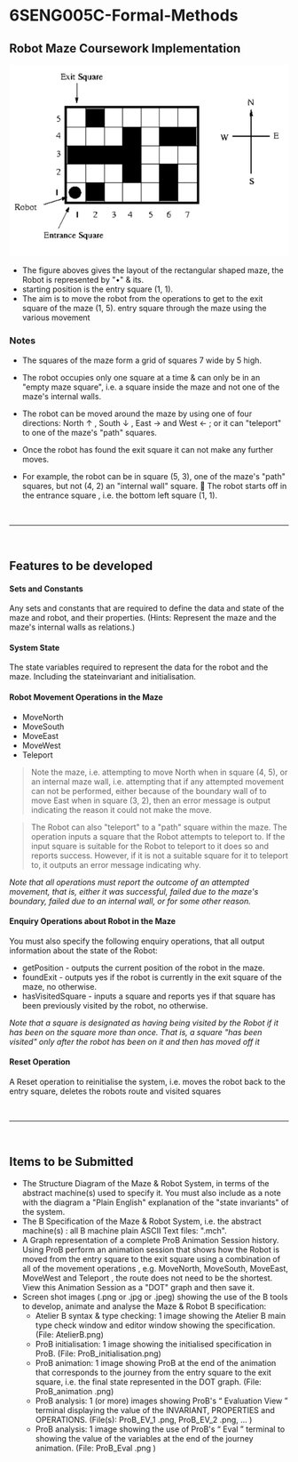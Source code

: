 # 6SENG005C-Formal-Methods
## Robot Maze Coursework Implementation

![robot-maze-cw](https://github.com/Pasan-Kottearachchi/formal-methods-cw/blob/develop/images/cw-robot-maze-imge.png)


- The figure aboves gives the layout of the rectangular shaped maze, the Robot is represented by "•" & its.
- starting position is the entry square (1, 1).
- The aim is to move the robot from the operations to get to the exit square of the maze (1, 5). entry square through the maze using the various movement

### Notes
- The squares of the maze form a grid of squares 7 wide by 5 high.
- The robot occupies only one square at a time & can only be in an "empty maze square", i.e. a
square inside the maze and not one of the maze's internal walls.
- The robot can be moved around the maze by using one of four directions: North ↑ , South ↓ ,
East → and West ← ; or it can "teleport" to one of the maze's "path" squares.
- Once the robot has found the exit square it can not make any further moves.


 - For example, the robot can be in square (5, 3), one of the maze's "path" squares, but not (4, 2) an "internal wall" square.
 The robot starts off in the entrance square , i.e. the bottom left square (1, 1).

&nbsp;

---
&nbsp;

## Features to be developed
#### Sets and Constants
Any sets and constants that are required to define the data and state of the maze and robot, and their properties.
(Hints: Represent the maze and the maze's internal walls as relations.)

#### System State
The state variables required to represent the data for the robot and the maze. Including the stateinvariant and initialisation.

#### Robot Movement Operations in the Maze
- MoveNorth
- MoveSouth
- MoveEast
- MoveWest
- Teleport

> Note the maze, i.e. attempting to move North when in square (4, 5), or an internal maze wall, i.e. attempting that if any attempted movement can not be performed, either because of the boundary wall of
to move East when in square (3, 2), then an error message is output indicating the reason it could not make the move.


> The Robot can also "teleport" to a "path" square within the maze. The operation inputs a square that the Robot attempts to teleport to. If the input square is suitable for the Robot to teleport to it does so and reports success. However, if it is not a suitable square for it to teleport to, it outputs an error message indicating why.

*Note that all operations must report the outcome of an attempted movement, that is, either it was successful, failed due to the maze's boundary, failed due to an internal wall, or for some other reason.*


#### Enquiry Operations about Robot in the Maze
You must also specify the following enquiry operations, that all output information about the state of the Robot:
- getPosition - outputs the current position of the robot in the maze.
- foundExit - outputs yes if the robot is currently in the exit square of the maze, no otherwise.
- hasVisitedSquare - inputs a square and reports yes if that square has been previously visited by the robot, no otherwise.

*Note that a square is designated as having being visited by the Robot if it has been on the square more than once. That is, a square "has been visited" only after the robot has been on it and then has moved off it*

#### Reset Operation
A Reset operation to reinitialise the system, i.e. moves the robot back to the entry square, deletes the robots route and visited squares

&nbsp;
___
&nbsp;

## Items to be Submitted
- The Structure Diagram of the Maze & Robot System, in terms of the abstract machine(s) used
to specify it. You must also include as a note with the diagram a "Plain English" explanation of the "state invariants" of the system.
- The B Specification of the Maze & Robot System, i.e. the abstract machine(s) : all B machine plain ASCII Text files: ".mch".
- A Graph representation of a complete ProB Animation Session history. Using ProB perform an
animation session that shows how the Robot is moved from the entry square to the exit square
using a combination of all of the movement operations , e.g. MoveNorth, MoveSouth,
MoveEast, MoveWest and Teleport , the route does not need to be the shortest. View this
Animation Session as a "DOT" graph and then save it.
- Screen shot images (.png or .jpg or .jpeg) showing the use of the B tools to develop, animate and analyse the Maze & Robot B specification:
    - Atelier B syntax & type checking: 1 image showing the Atelier B main type check window
and editor window showing the specification. (File: AtelierB.png)
    - ProB initialisation: 1 image showing the initialised specification in ProB. (File:
ProB_initialisation.png)
    - ProB animation: 1 image showing ProB at the end of the animation that corresponds to the
journey from the entry square to the exit square, i.e. the final state represented in the DOT
graph. (File: ProB_animation .png)
    -  ProB analysis: 1 (or more) images showing ProB's “ Evaluation View ” terminal displaying the value of the INVARIANT, PROPERTIES and OPERATIONS. (File(s): ProB_EV_1 .png,
ProB_EV_2 .png, ... )
    - ProB analysis: 1 image showing the use of ProB's “ Eval ” terminal to showing the value of the variables at the end of the journey animation. (File: ProB_Eval .png )











